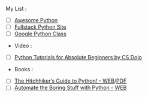 My List : 

- [ ] [Awesome Python](https://github.com/vinta/awesome-python)
- [ ] [Fullstack Python Site](https://www.fullstackpython.com)
- [ ] [Google Python Class](https://developers.google.com/edu/python/)

+ Video :
- [ ] [Python Tutorials for Absolute Beginners by CS Dojo](https://www.youtube.com/playlist?list=PLBZBJbE_rGRWeh5mIBhD-hhDwSEDxogDg)

+ Books :
- [ ] [The Hitchhiker’s Guide to Python! - WEB](http://docs.python-guide.org/en/latest/#)/[PDF](http://index-of.es/Varios-2/The%20Hitchiker's%20Guide%20to%20Python.pdf)
- [ ] [Automate the Boring Stuff with Python - WEB](https://automatetheboringstuff.com/#toc) 
